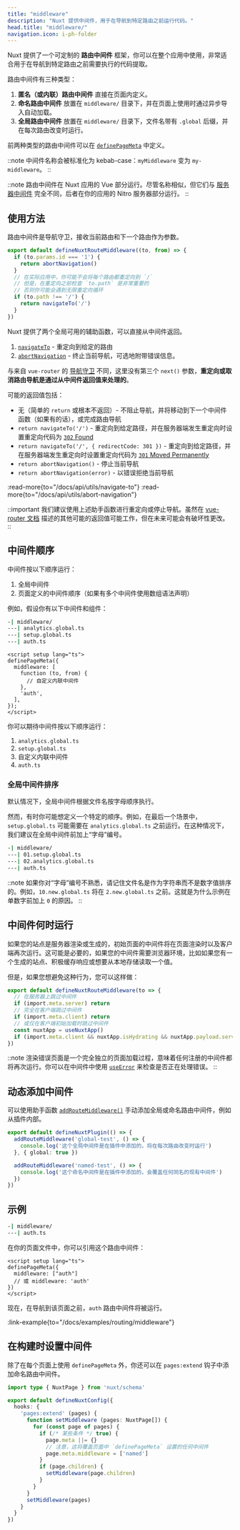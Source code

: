 ```yaml
---
title: "middleware"
description: "Nuxt 提供中间件，用于在导航到特定路由之前运行代码。"
head.title: "middleware/"
navigation.icon: i-ph-folder
---
```


Nuxt 提供了一个可定制的 **路由中间件** 框架，你可以在整个应用中使用，非常适合用于在导航到特定路由之前需要执行的代码提取。

路由中间件有三种类型：

1. **匿名（或内联）路由中间件** 直接在页面内定义。
2. **命名路由中间件** 放置在 `middleware/` 目录下，并在页面上使用时通过异步导入自动加载。
3. **全局路由中间件** 放置在 `middleware/` 目录下，文件名带有 `.global` 后缀，并在每次路由改变时运行。

前两种类型的路由中间件可以在 [`definePageMeta`](/docs/api/utils/define-page-meta) 中定义。

::note
中间件名称会被标准化为 kebab-case：`myMiddleware` 变为 `my-middleware`。
::

::note
路由中间件在 Nuxt 应用的 Vue 部分运行。尽管名称相似，但它们与 [服务器中间件](/docs/guide/directory-structure/server#server-middleware) 完全不同，后者在你的应用的 Nitro 服务器部分运行。
::

## 使用方法

路由中间件是导航守卫，接收当前路由和下一个路由作为参数。

```ts twoslash [middleware/my-middleware.ts]
export default defineNuxtRouteMiddleware((to, from) => {
  if (to.params.id === '1') {
    return abortNavigation()
  }
  // 在实际应用中，你可能不会将每个路由都重定向到 `/`
  // 但是，在重定向之前检查 `to.path` 是非常重要的
  // 否则你可能会遇到无限重定向循环
  if (to.path !== '/') {
    return navigateTo('/')
  }
})
```

Nuxt 提供了两个全局可用的辅助函数，可以直接从中间件返回。

1. [`navigateTo`](/docs/api/utils/navigate-to) - 重定向到给定的路由
2. [`abortNavigation`](/docs/api/utils/abort-navigation) - 终止当前导航，可选地附带错误信息。

与来自 `vue-router` 的 [导航守卫](https://router.vuejs.org/guide/advanced/navigation-guards.html#global-before-guards) 不同，这里没有第三个 `next()` 参数，**重定向或取消路由导航是通过从中间件返回值来处理的**。

可能的返回值包括：

* 无（简单的 `return` 或根本不返回）- 不阻止导航，并将移动到下一个中间件函数（如果有的话），或完成路由导航
* `return navigateTo('/')` - 重定向到给定路径，并在服务器端发生重定向时设置重定向代码为 [`302` Found](https://developer.mozilla.org/en-US/docs/Web/HTTP/Status/302)
* `return navigateTo('/', { redirectCode: 301 })` - 重定向到给定路径，并在服务器端发生重定向时设置重定向代码为 [`301` Moved Permanently](https://developer.mozilla.org/en-US/docs/Web/HTTP/Status/301)
* `return abortNavigation()` - 停止当前导航
* `return abortNavigation(error)` - 以错误拒绝当前导航

:read-more{to="/docs/api/utils/navigate-to"}
:read-more{to="/docs/api/utils/abort-navigation"}

::important
我们建议使用上述助手函数进行重定向或停止导航。虽然在 [vue-router 文档](https://router.vuejs.org/guide/advanced/navigation-guards.html#global-before-guards) 描述的其他可能的返回值可能工作，但在未来可能会有破坏性更改。
::

## 中间件顺序

中间件按以下顺序运行：

1. 全局中间件
2. 页面定义的中间件顺序（如果有多个中间件使用数组语法声明）

例如，假设你有以下中间件和组件：

```bash [middleware/ 目录]
-| middleware/
---| analytics.global.ts
---| setup.global.ts
---| auth.ts
```

```vue [pages/profile.vue]
<script setup lang="ts">
definePageMeta({
  middleware: [
    function (to, from) {
      // 自定义内联中间件
    },
    'auth',
  ],
});
</script>
```

你可以期待中间件按以下顺序运行：

1. `analytics.global.ts`
2. `setup.global.ts`
3. 自定义内联中间件
4. `auth.ts`

### 全局中间件排序

默认情况下，全局中间件根据文件名按字母顺序执行。

然而，有时你可能想定义一个特定的顺序。例如，在最后一个场景中，`setup.global.ts` 可能需要在 `analytics.global.ts` 之前运行。在这种情况下，我们建议在全局中间件前加上“字母”编号。

```bash [目录结构]
-| middleware/
---| 01.setup.global.ts
---| 02.analytics.global.ts
---| auth.ts
```

::note
如果你对“字母”编号不熟悉，请记住文件名是作为字符串而不是数字值排序的。例如，`10.new.global.ts` 将在 `2.new.global.ts` 之前。这就是为什么示例在单数字前加上 `0` 的原因。
::

## 中间件何时运行

如果您的站点是服务器渲染或生成的，初始页面的中间件将在页面渲染时以及客户端再次运行。这可能是必要的，如果您的中间件需要浏览器环境，比如如果您有一个生成的站点、积极缓存响应或想要从本地存储读取一个值。

但是，如果您想避免这种行为，您可以这样做：

```ts twoslash [middleware/example.ts]
export default defineNuxtRouteMiddleware(to => {
  // 在服务器上跳过中间件
  if (import.meta.server) return
  // 完全在客户端跳过中间件
  if (import.meta.client) return
  // 或仅在客户端初始加载时跳过中间件
  const nuxtApp = useNuxtApp()
  if (import.meta.client && nuxtApp.isHydrating && nuxtApp.payload.serverRendered) return
})
```

::note
渲染错误页面是一个完全独立的页面加载过程，意味着任何注册的中间件都将再次运行。你可以在中间件中使用 [`useError`](/docs/getting-started/error-handling#useerror) 来检查是否正在处理错误。
::

## 动态添加中间件

可以使用助手函数 [`addRouteMiddleware()`](/docs/api/utils/add-route-middleware) 手动添加全局或命名路由中间件，例如从插件内部。

```ts twoslash
export default defineNuxtPlugin(() => {
  addRouteMiddleware('global-test', () => {
    console.log('这个全局中间件是在插件中添加的，将在每次路由改变时运行')
  }, { global: true })

  addRouteMiddleware('named-test', () => {
    console.log('这个命名中间件是在插件中添加的，会覆盖任何同名的现有中间件')
  })
})
```

## 示例

```bash [目录结构]
-| middleware/
---| auth.ts
```

在你的页面文件中，你可以引用这个路由中间件：

```vue
<script setup lang="ts">
definePageMeta({
  middleware: ["auth"]
  // 或 middleware: 'auth'
})
</script>
```

现在，在导航到该页面之前，`auth` 路由中间件将被运行。

:link-example{to="/docs/examples/routing/middleware"}

## 在构建时设置中间件

除了在每个页面上使用 `definePageMeta` 外，你还可以在 `pages:extend` 钩子中添加命名路由中间件。

```ts twoslash [nuxt.config.ts]
import type { NuxtPage } from 'nuxt/schema'

export default defineNuxtConfig({
  hooks: {
    'pages:extend' (pages) {
      function setMiddleware (pages: NuxtPage[]) {
        for (const page of pages) {
          if (/* 某些条件 */ true) {
            page.meta ||= {}
            // 注意，这将覆盖页面中 `definePageMeta` 设置的任何中间件
            page.meta.middleware = ['named']
          }
          if (page.children) {
            setMiddleware(page.children)
          }
        }
      }
      setMiddleware(pages)
    }
  }
})
```
